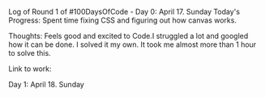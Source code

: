 Log of Round 1 of #100DaysOfCode - 
Day 0: April 17. Sunday
Today's Progress: Spent time fixing CSS and figuring out how canvas works.

Thoughts: Feels good and excited to Code.I struggled a lot and googled how it can be done. I solved it my own. It took me almost more than 1 hour to solve this.

Link to work: 

Day 1: April 18. Sunday